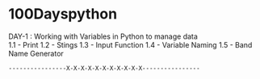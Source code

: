 # 100Dayspython


DAY-1 : Working with Variables in Python to manage data         
    1.1 - Print
    1.2 - Stings
    1.3 - Input Function
    1.4 - Variable Naming
    1.5 - Band Name Generator
    
    ----------------X-X-X-X-X-X-X-X-X-X-X----------------
 
